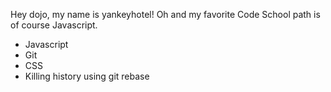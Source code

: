 Hey dojo, my name is yankeyhotel!
Oh and my favorite Code School path is of course Javascript.
* Javascript
* Git
* CSS
* Killing history using git rebase
